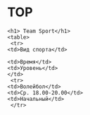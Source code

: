 # TOP
    <h1> Team Sport</h1>
    <table>
     <tr> 
    <td>Вид спорта</td>

    <td>Время</td>
    <td>Уровень</td>
    </td>
     <tr>
    <td>Волейбол</td>
    <td>Ср. 18.00-20.00</td>
    <td>Начальный</td>
     </tr>
</table>
